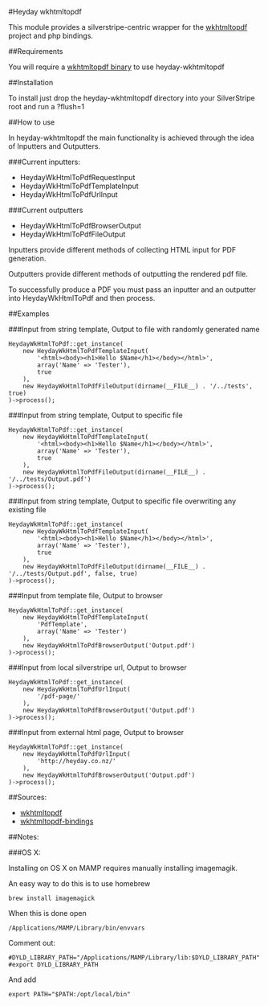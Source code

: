 #Heyday wkhtmltopdf

This module provides a silverstripe-centric wrapper for the [wkhtmltopdf](http://code.google.com/p/wkhtmltopdf/) project and php bindings.

##Requirements

You will require a [wkhtmltopdf binary](http://code.google.com/p/wkhtmltopdf/downloads/list) to use heyday-wkhtmltopdf

##Installation

To install just drop the heyday-wkhtmltopdf directory into your SilverStripe root and run a ?flush=1

##How to use

In heyday-wkhtmltopdf the main functionality is achieved through the idea of Inputters and Outputters. 

###Current inputters:

- HeydayWkHtmlToPdfRequestInput
- HeydayWkHtmlToPdfTemplateInput
- HeydayWkHtmlToPdfUrlInput

###Current outputters

- HeydayWkHtmlToPdfBrowserOutput
- HeydayWkHtmlToPdfFileOutput

Inputters provide different methods of collecting HTML input for PDF generation.

Outputters provide different methods of outputting the rendered pdf file.

To successfully produce a PDF you must pass an inputter and an outputter into HeydayWkHtmlToPdf and then process.

##Examples

###Input from string template, Output to file with randomly generated name

	HeydayWkHtmlToPdf::get_instance(
		new HeydayWkHtmlToPdfTemplateInput(
			'<html><body><h1>Hello $Name</h1></body></html>',
			array('Name' => 'Tester'),
			true
		),
		new HeydayWkHtmlToPdfFileOutput(dirname(__FILE__) . '/../tests', true) 
	)->process();

###Input from string template, Output to specific file

	HeydayWkHtmlToPdf::get_instance(
		new HeydayWkHtmlToPdfTemplateInput(
			'<html><body><h1>Hello $Name</h1></body></html>',
			array('Name' => 'Tester'),
			true
		),
		new HeydayWkHtmlToPdfFileOutput(dirname(__FILE__) . '/../tests/Output.pdf') 
	)->process();

###Input from string template, Output to specific file overwriting any existing file

	HeydayWkHtmlToPdf::get_instance(
		new HeydayWkHtmlToPdfTemplateInput(
			'<html><body><h1>Hello $Name</h1></body></html>',
			array('Name' => 'Tester'),
			true
		),
		new HeydayWkHtmlToPdfFileOutput(dirname(__FILE__) . '/../tests/Output.pdf', false, true) 
	)->process();

###Input from template file, Output to browser

	HeydayWkHtmlToPdf::get_instance(
		new HeydayWkHtmlToPdfTemplateInput(
			'PdfTemplate',
			array('Name' => 'Tester')
		),
		new HeydayWkHtmlToPdfBrowserOutput('Output.pdf')
	)->process();

###Input from local silverstripe url, Output to browser

	HeydayWkHtmlToPdf::get_instance(
		new HeydayWkHtmlToPdfUrlInput(
			'/pdf-page/'
		),
		new HeydayWkHtmlToPdfBrowserOutput('Output.pdf')
	)->process();

###Input from external html page, Output to browser

	HeydayWkHtmlToPdf::get_instance(
		new HeydayWkHtmlToPdfUrlInput(
			'http://heyday.co.nz/'
		),
		new HeydayWkHtmlToPdfBrowserOutput('Output.pdf')
	)->process();


##Sources:

- [wkhtmltopdf](https://github.com/antialize/wkhtmltopdf)
- [wkhtmltopdf-bindings](https://github.com/antialize/wkhtmltopdf-bindings)

##Notes:

###OS X:

Installing on OS X on MAMP requires manually installing imagemagik.

An easy way to do this is to use homebrew

	brew install imagemagick

When this is done open

	/Applications/MAMP/Library/bin/envvars


Comment out:

	#DYLD_LIBRARY_PATH="/Applications/MAMP/Library/lib:$DYLD_LIBRARY_PATH"
	#export DYLD_LIBRARY_PATH

And add

	export PATH="$PATH:/opt/local/bin"

